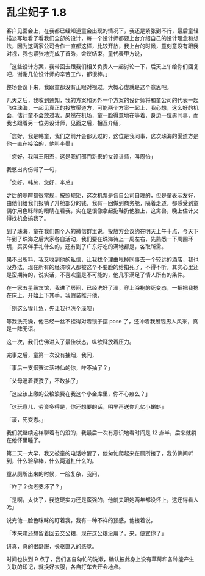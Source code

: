 # 乱尘妃子 1.8

客户见面会上，在我都已经知道童会出现的情况下，我还是紧张到不行，最后童轻描淡写地看了看我们全部的设计，每一个设计师都要上台介绍自己的设计理念和想法，因为这两家公司合作一直都这样，比较开放，我上台的时候，童刻意没有跟我对视，我也紧张地完成了首秀，会议结束，童代表甲方说，

「这些设计方案，我带回去跟我们相关负责人一起讨论一下，后天上午给你们回复吧，谢谢几位设计师的辛苦工作，都很棒。」

整场会议下来，我跟童都没有正眼对视过，大概心虚就是这个意思吧。

几天之后，我收到通知，我的方案和另外一个方案的设计师将和童公司的代表一起飞往珠海，一起见真正的投放渠道方，可能两个方案一起上，我心想，这么好的机会，估计童不会放过我，果然在机场，童一脸得意地在等着，身边一位男同事，而我也跟着另一位男设计师，见面之后，相互介绍，

「您好，我是韩童，我们之前开会都见过的，这位是我同事，这次珠海的渠道方是他一直在接洽的，他叫李墨」

「您好，我叫王阳杰，这是我们部门新来的女设计师，叫周怡」

我憋出内伤喊了一句，

「您好，韩总，您好，李总」

之后的寒暄都很常规，按照规矩，这次机票是各自公司自理的，但是童表示友好，由他们给我们报销了升舱部分的钱，我有一回做到商务舱，隔着走道，都感受到童偶尔用色眯眯的眼睛在看我，实在是很像拿起拖鞋扔他脸上，这禽兽，晚上估计又得找机会搞我了。

到了珠海，童在我们四个人的微信群里说，投放方会议约在明天上午十点，今天下午到了珠海之后大家各自活动，我们要在珠海待上一周左右，先熟悉一下周围环境，买买伴手礼什么的，还有到了广东好吃的满地都是，各取所需。

果不出所料，我又收到他的私信，让我找个理由甩掉同事去一个较远的酒店，我也没办法，现在所有的经济收入都被这个不要脸的给掐死了，不得不听，其实心里还是蛮期待的，说实话，不喜欢童是不可能的，他几乎满足了情人所有的条件。

在一家五星级宾馆，我进了房间，已经洗好了澡，穿上浴袍的死变态，一把把我摁在床上，开始上下其手，我假装推开他，

「别这么猴儿急，先让我也洗个澡呗」

等我洗完澡，他已经一丝不挂得对着镜子摆 pose 了，还冲着我展现男人风采，真是一阵无语。

这一次，我们仿佛进入了最佳状态，纵欲释放着压力。

完事之后，童第一次没有抽烟，我问，

「事后一支烟赛过活神仙的你，咋不抽了？」

「父母逼着要孩子，不敢抽了」

「这应该上缴的公粮浪费在我这个小金库里，你不心疼么？」

「这玩意儿，劳资多得是，你还想要的话，明早再送你几亿小蝌蚪」

「滚，死变态。」

我们就继续这样聊着有的没的，我最后一次有意识地看时间是 12 点半，后来就躺在他怀里睡了。

第二天一大早，我又被童的电话吵醒了，他匆忙爬起来在厕所接了，我仿佛间听到，什么验孕棒，什么两道杠什么的。

童从厕所出来的时候，一脸复杂，我问，

「咋了？你老婆坏了？」

「是啊，太快了，我这硬实力还是蛮强的，他前夫跟她两年都没怀上，这还得看人哈」

说完他一脸色眯眯的盯着我，我有一种不祥的预感，他接着说，

「本来嘛还想留着回去交公粮，现在这公粮没用了，来，便宜你了」

讲真，真的很舒服，长驱直入的感觉。

时间也快到 9 点了，我们各自匆忙的洗漱，确认彼此身上没有草莓和各种能产生关联的印记，就换好衣服，各自打车去开会地点。